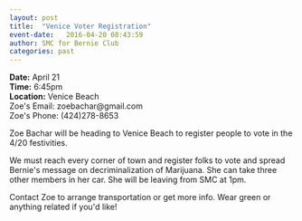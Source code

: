 ```yaml
---
layout: post
title:  "Venice Voter Registration"
event-date:   2016-04-20 08:43:59
author: SMC for Bernie Club
categories: past
---
```


<div class="post-info">
<b>Date:</b>  April 21 <br>
<b>Time:</b>  6:45pm <br>
<b>Location:</b> Venice Beach <br>
Zoe's Email: zoebachar@gmail.com <br>
Zoe's Phone: (424)278-8653 <br>
</div>

Zoe Bachar will be heading to Venice Beach to register people to vote in the 4/20 festivities. 

We must reach every corner of town and register folks to vote and spread Bernie's message on
decriminalization of Marijuana. She can take three other members in her car. She will be
leaving from SMC at 1pm. 

Contact Zoe to arrange transportation or get more info.
Wear green or anything related if you'd like!
